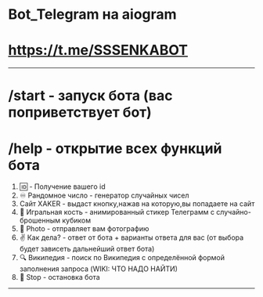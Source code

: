 # Bot_Telegram на aiogram 
# https://t.me/SSSENKABOT
----------------
# /start - запуск бота (вас поприветствует бот)
# /help - открытие всех функций бота
1) 🆔 - Получение вашего id
2) ♾ Рандомное число - генератор случайных чисел
3) Сайт XAKER - выдаст кнопку,нажав на которую,вы попадаете на сайт
4) 🎲 Игральная кость - анимированный стикер Телеграмм с случайно-брошенным кубиком
5) 📸 Photo - отправляет вам фотографию
6) ✌ Как дела? - ответ от бота + варианты ответа для вас (от выбора будет зависеть дальнейший ответ бота)
7) 🔍 Википедия - поиск по Википедия с определённой формой заполнения запроса (WIKI: ЧТО НАДО НАЙТИ)
8) 🛑 Stop - остановка бота
----------------
